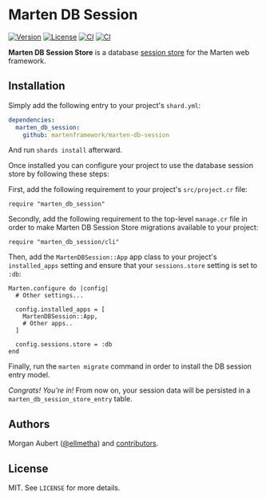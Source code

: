 # Marten DB Session

[![Version](https://img.shields.io/github/v/tag/martenframework/marten-db-session)](https://github.com/martenframework/marten-db-session/tags)
[![License](https://img.shields.io/github/license/martenframework/marten-db-session)](https://github.com/martenframework/marten-db-session/blob/main/LICENSE)
[![CI](https://github.com/martenframework/marten-db-session/workflows/Specs/badge.svg)](https://github.com/martenframework/marten-db-session/actions)
[![CI](https://github.com/martenframework/marten-db-session/workflows/QA/badge.svg)](https://github.com/martenframework/marten-db-session/actions)

**Marten DB Session Store** is a database [session store](https://martenframework.com/docs/handlers-and-http/sessions#session-stores) for the Marten web framework. 

## Installation

Simply add the following entry to your project's `shard.yml`:

```yaml
dependencies:
  marten_db_session:
    github: martenframework/marten-db-session
```

And run `shards install` afterward.

Once installed you can configure your project to use the database session store by following these steps:

First, add the following requirement to your project's `src/project.cr` file:

```crystal
require "marten_db_session"
```

Secondly, add the following requirement to the top-level `manage.cr` file in order to make Marten DB Session Store migrations available to your project:

```crystal
require "marten_db_session/cli"
```

Then, add the `MartenDBSession::App` app class to your project's `installed_apps` setting and ensure that your `sessions.store` setting is set to `:db`:

```crystal
Marten.configure do |config|
  # Other settings...

  config.installed_apps = [
    MartenDBSession::App,
    # Other apps..
  ]

  config.sessions.store = :db
end
```

Finally, run the `marten migrate` command in order to install the DB session entry model.

_Congrats! You’re in!_ From now on, your session data will be persisted in a `marten_db_session_store_entry` table.

## Authors

Morgan Aubert ([@ellmetha](https://github.com/ellmetha)) and 
[contributors](https://github.com/martenframework/marten-db-session/contributors).

## License

MIT. See ``LICENSE`` for more details.

